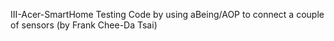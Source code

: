 III-Acer-SmartHome
Testing Code by using aBeing/AOP to connect a couple of sensors (by Frank Chee-Da Tsai)
